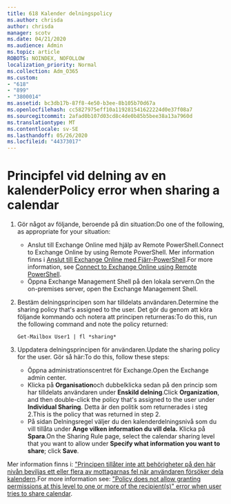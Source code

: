 ```yaml
---
title: 618 Kalender delningspolicy
ms.author: chrisda
author: chrisda
manager: scotv
ms.date: 04/21/2020
ms.audience: Admin
ms.topic: article
ROBOTS: NOINDEX, NOFOLLOW
localization_priority: Normal
ms.collection: Adm_O365
ms.custom:
- "618"
- "899"
- "3800014"
ms.assetid: bc3db17b-87f8-4e50-b3ee-8b105b70d67a
ms.openlocfilehash: cc5827975eff10a119281541622224d0e37f08a7
ms.sourcegitcommit: 2afad0b107d03cd8c4de0b85b5bee38a13a7960d
ms.translationtype: MT
ms.contentlocale: sv-SE
ms.lasthandoff: 05/26/2020
ms.locfileid: "44373017"
---
```

# <a name="policy-error-when-sharing-a-calendar"></a><span data-ttu-id="c4cc6-102">Principfel vid delning av en kalender</span><span class="sxs-lookup"><span data-stu-id="c4cc6-102">Policy error when sharing a calendar</span></span>

1. <span data-ttu-id="c4cc6-103">Gör något av följande, beroende på din situation:</span><span class="sxs-lookup"><span data-stu-id="c4cc6-103">Do one of the following, as appropriate for your situation:</span></span>
    - <span data-ttu-id="c4cc6-104">Anslut till Exchange Online med hjälp av Remote PowerShell.</span><span class="sxs-lookup"><span data-stu-id="c4cc6-104">Connect to Exchange Online by using Remote PowerShell.</span></span> <span data-ttu-id="c4cc6-105">Mer information finns i [Anslut till Exchange Online med Fjärr-PowerShell](https://technet.microsoft.com/library/jj984289%28v=exchg.160%29.aspx).</span><span class="sxs-lookup"><span data-stu-id="c4cc6-105">For more information, see [Connect to Exchange Online using Remote PowerShell](https://technet.microsoft.com/library/jj984289%28v=exchg.160%29.aspx).</span></span>
    - <span data-ttu-id="c4cc6-106">Öppna Exchange Management Shell på den lokala servern.</span><span class="sxs-lookup"><span data-stu-id="c4cc6-106">On the on-premises server, open the Exchange Management Shell.</span></span>
2. <span data-ttu-id="c4cc6-107">Bestäm delningsprincipen som har tilldelats användaren.</span><span class="sxs-lookup"><span data-stu-id="c4cc6-107">Determine the sharing policy that's assigned to the user.</span></span> <span data-ttu-id="c4cc6-108">Det gör du genom att köra följande kommando och notera att principen returneras:</span><span class="sxs-lookup"><span data-stu-id="c4cc6-108">To do this, run the following command and note the policy returned:</span></span>

    `
    Get-Mailbox User1 | fl *sharing*
    `

3. <span data-ttu-id="c4cc6-109">Uppdatera delningsprincipen för användaren.</span><span class="sxs-lookup"><span data-stu-id="c4cc6-109">Update the sharing policy for the user.</span></span> <span data-ttu-id="c4cc6-110">Gör så här:</span><span class="sxs-lookup"><span data-stu-id="c4cc6-110">To do this, follow these steps:</span></span>
    - <span data-ttu-id="c4cc6-111">Öppna administrationscentret för Exchange.</span><span class="sxs-lookup"><span data-stu-id="c4cc6-111">Open the Exchange admin center.</span></span>
    - <span data-ttu-id="c4cc6-112">Klicka på **Organisation**och dubbelklicka sedan på den princip som har tilldelats användaren under **Enskild delning**.</span><span class="sxs-lookup"><span data-stu-id="c4cc6-112">Click **Organization**, and then double-click the policy that's assigned to the user under **Individual Sharing**.</span></span> <span data-ttu-id="c4cc6-113">Detta är den politik som returnerades i steg 2.</span><span class="sxs-lookup"><span data-stu-id="c4cc6-113">This is the policy that was returned in step 2.</span></span>
    - <span data-ttu-id="c4cc6-114">På sidan Delningsregel väljer du den kalenderdelningsnivå som du vill tillåta under **Ange vilken information du vill dela.** Klicka på **Spara**.</span><span class="sxs-lookup"><span data-stu-id="c4cc6-114">On the Sharing Rule page, select the calendar sharing level that you want to allow under **Specify what information you want to share**; click **Save**.</span></span>

<span data-ttu-id="c4cc6-115">Mer information finns i: ["Principen tillåter inte att behörigheter på den här nivån beviljas ett eller flera av mottagarnas fel när användaren försöker dela kalendern](https://docs.microsoft.com/exchange/troubleshoot/calendar-sharing/policy-permissions-issue).</span><span class="sxs-lookup"><span data-stu-id="c4cc6-115">For more information see: ["Policy does not allow granting permissions at this level to one or more of the recipient(s)" error when user tries to share calendar](https://docs.microsoft.com/exchange/troubleshoot/calendar-sharing/policy-permissions-issue).</span></span>
